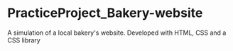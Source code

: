 # PracticeProject_Bakery-website
A simulation of a local bakery's website. Developed with HTML, CSS and a CSS library
